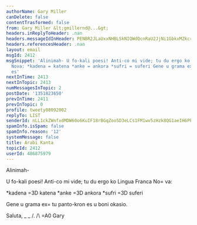 ```yaml
---
authorName: Gary Miller
canDelete: false
contentTrasformed: false
from: Gary Miller &lt;gmillernd@...&gt;
headers.inReplyToHeader: .nan
headers.messageIdInHeader: PENBR2JLaUxxNHBLSkNIQWdQcnRaU2JjNi1GbkxMZkcrY1dDK1RFN2gtQ245SFpGcU5vQUBtYWlsLmdtYWlsLmNvbT4=
headers.referencesHeader: .nan
layout: email
msgId: 2412
msgSnippet: 'Alinimah- U fo-kali poesi! Anti-co mi vide; tu du ergo ko Lingua Franca
  Nova: *kadena = katena *anke = ankora *sufri = suferi Gene u grama ex tu panto-kron
  es'
nextInTime: 2413
nextInTopic: 2413
numMessagesInTopic: 2
postDate: '1351823650'
prevInTime: 2411
prevInTopic: 0
profile: tweety08092002
replyTo: LIST
senderId: nLL1ckZWnfxdMDW60o6KuIF18rBGqZoo5D3eLCs1FM1wv5zHzk8QG1aeIH6PR8h5p2VAC17c1s0mDwkgoykY5R5T-KNRdnV4
spamInfo.isSpam: false
spamInfo.reason: '12'
systemMessage: false
title: Arabi Kanta
topicId: 2412
userId: 486875979
---
```


Alinimah-

U fo-kali poesi! Anti-co mi vide; tu du ergo ko Lingua Franca No=
va:

*kadena =3D katena
*anke =3D ankora
*sufri =3D suferi

Gene u grama ex=
 tu panto-kron es u boni okasio.

Saluta,
_ _
/.
/\ =A0 Gary
#

